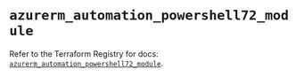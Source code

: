 # `azurerm_automation_powershell72_module`

Refer to the Terraform Registry for docs: [`azurerm_automation_powershell72_module`](https://registry.terraform.io/providers/hashicorp/azurerm/3.108.0/docs/resources/automation_powershell72_module).
